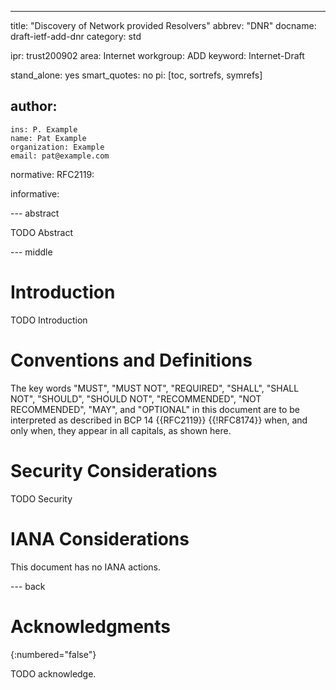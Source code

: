 ---
title: "Discovery of Network provided Resolvers"
abbrev: "DNR"
docname: draft-ietf-add-dnr
category: std

ipr: trust200902
area: Internet
workgroup: ADD
keyword: Internet-Draft

stand_alone: yes
smart_quotes: no
pi: [toc, sortrefs, symrefs]

author:
 -
    ins: P. Example
    name: Pat Example
    organization: Example 
    email: pat@example.com

normative:
  RFC2119:

informative:



--- abstract

TODO Abstract

--- middle

# Introduction

TODO Introduction


# Conventions and Definitions

The key words "MUST", "MUST NOT", "REQUIRED", "SHALL", "SHALL NOT", "SHOULD",
"SHOULD NOT", "RECOMMENDED", "NOT RECOMMENDED", "MAY", and "OPTIONAL" in this
document are to be interpreted as described in BCP 14 {{RFC2119}} {{!RFC8174}}
when, and only when, they appear in all capitals, as shown here.


# Security Considerations

TODO Security


# IANA Considerations

This document has no IANA actions.



--- back

# Acknowledgments
{:numbered="false"}

TODO acknowledge.
